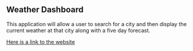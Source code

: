 ## Weather Dashboard

This application will allow a user to search for a city and then display the current weather at that city along with a five day forecast.

[Here is a link to the website](https://yoli19.github.io/weather-dashboard/)
